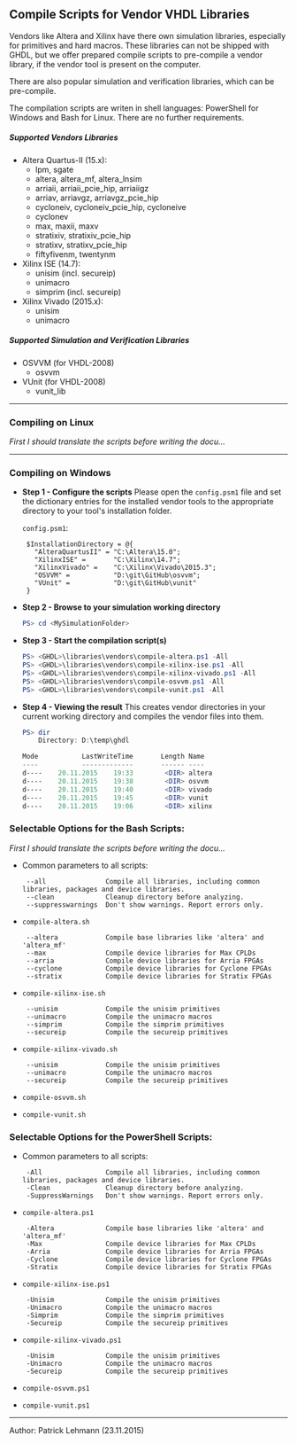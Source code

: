 ## Compile Scripts for Vendor VHDL Libraries

Vendors like Altera and Xilinx have there own simulation libraries, especially for primitives and hard macros. These libraries can not be shipped with GHDL, but we offer prepared compile scripts to pre-compile a vendor library, if the vendor tool is present on the computer.

There are also popular simulation and verification libraries, which can be pre-compile.

The compilation scripts are writen in shell languages: PowerShell for Windows and Bash for Linux. There are no further requirements.

##### Supported Vendors Libraries

 - Altera Quartus-II (15.x):
     - lpm, sgate
     - altera, altera_mf, altera_lnsim
     - arriaii, arriaii_pcie_hip, arriaiigz
     - arriav, arriavgz, arriavgz_pcie_hip
     - cycloneiv, cycloneiv_pcie_hip, cycloneive
     - cyclonev
     - max, maxii, maxv
     - stratixiv, stratixiv_pcie_hip
     - stratixv, stratixv_pcie_hip
     - fiftyfivenm, twentynm
 - Xilinx ISE (14.7):
     - unisim (incl. secureip)
     - unimacro
     - simprim (incl. secureip)
 - Xilinx Vivado (2015.x):
     - unisim
     - unimacro

##### Supported Simulation and Verification Libraries

 - OSVVM (for VHDL-2008)
     - osvvm
 - VUnit (for VHDL-2008)
     - vunit_lib

---------------------------------------------------------------------
### Compiling on Linux

*First I should translate the scripts before writing the docu...*

---------------------------------------------------------------------
### Compiling on Windows

 - **Step 1 - Configure the scripts**
    Please open the `config.psm1` file and set the dictionary entries for the installed
    vendor tools to the appropriate directory to your tool's installation folder.

    `config.psm1`:

        $InstallationDirectory = @{
          "AlteraQuartusII" = "C:\Altera\15.0";
          "XilinxISE" =       "C:\Xilinx\14.7";
          "XilinxVivado" =    "C:\Xilinx\Vivado\2015.3";
          "OSVVM" =           "D:\git\GitHub\osvvm";
          "VUnit" =           "D:\git\GitHub\vunit"
        }

 - **Step 2 - Browse to your simulation working directory**
    ```PowerShell
    PS> cd <MySimulationFolder>
    ```

 - **Step 3 - Start the compilation script(s)**
    ```PowerShell
    PS> <GHDL>\libraries\vendors\compile-altera.ps1 -All
    PS> <GHDL>\libraries\vendors\compile-xilinx-ise.ps1 -All
    PS> <GHDL>\libraries\vendors\compile-xilinx-vivado.ps1 -All
    PS> <GHDL>\libraries\vendors\compile-osvvm.ps1 -All
    PS> <GHDL>\libraries\vendors\compile-vunit.ps1 -All
    ```

 - **Step 4 - Viewing the result**
    This creates vendor directories in your current working directory and compiles the vendor files into them.

    ```PowerShell
    PS> dir
        Directory: D:\temp\ghdl

    Mode           LastWriteTime       Length Name
    ----           -------------       ------ ----
    d----    20.11.2015    19:33        <DIR> altera
    d----    20.11.2015    19:38        <DIR> osvvm
    d----    20.11.2015    19:40        <DIR> vivado
    d----    20.11.2015    19:45        <DIR> vunit
    d----    20.11.2015    19:06        <DIR> xilinx
    ```

### Selectable Options for the Bash Scripts:

*First I should translate the scripts before writing the docu...*

 - Common parameters to all scripts:

        --all               Compile all libraries, including common libraries, packages and device libraries.
        --clean				Cleanup directory before analyzing.
        --suppresswarnings	Don't show warnings. Report errors only.
 - `compile-altera.sh`

        --altera            Compile base libraries like 'altera' and 'altera_mf'
        --max               Compile device libraries for Max CPLDs
        --arria             Compile device libraries for Arria FPGAs
        --cyclone           Compile device libraries for Cyclone FPGAs
        --stratix           Compile device libraries for Stratix FPGAs

 - `compile-xilinx-ise.sh`

        --unisim            Compile the unisim primitives
        --unimacro          Compile the unimacro macros
        --simprim           Compile the simprim primitives
        --secureip          Compile the secureip primitives
 - `compile-xilinx-vivado.sh`

        --unisim            Compile the unisim primitives
        --unimacro          Compile the unimacro macros
        --secureip          Compile the secureip primitives
 - `compile-osvvm.sh`
 - `compile-vunit.sh`

### Selectable Options for the PowerShell Scripts:

 - Common parameters to all scripts:

        -All                Compile all libraries, including common libraries, packages and device libraries.
        -Clean				Cleanup directory before analyzing.
        -SuppressWarnings	Don't show warnings. Report errors only.
 - `compile-altera.ps1`

        -Altera             Compile base libraries like 'altera' and 'altera_mf'
        -Max                Compile device libraries for Max CPLDs
        -Arria              Compile device libraries for Arria FPGAs
        -Cyclone            Compile device libraries for Cyclone FPGAs
        -Stratix            Compile device libraries for Stratix FPGAs
 - `compile-xilinx-ise.ps1`

        -Unisim             Compile the unisim primitives
        -Unimacro           Compile the unimacro macros
        -Simprim            Compile the simprim primitives
        -Secureip           Compile the secureip primitives
 - `compile-xilinx-vivado.ps1`

        -Unisim             Compile the unisim primitives
        -Unimacro           Compile the unimacro macros
        -Secureip           Compile the secureip primitives
 - `compile-osvvm.ps1`
 - `compile-vunit.ps1`

------------------------
Author: Patrick Lehmann (23.11.2015)
